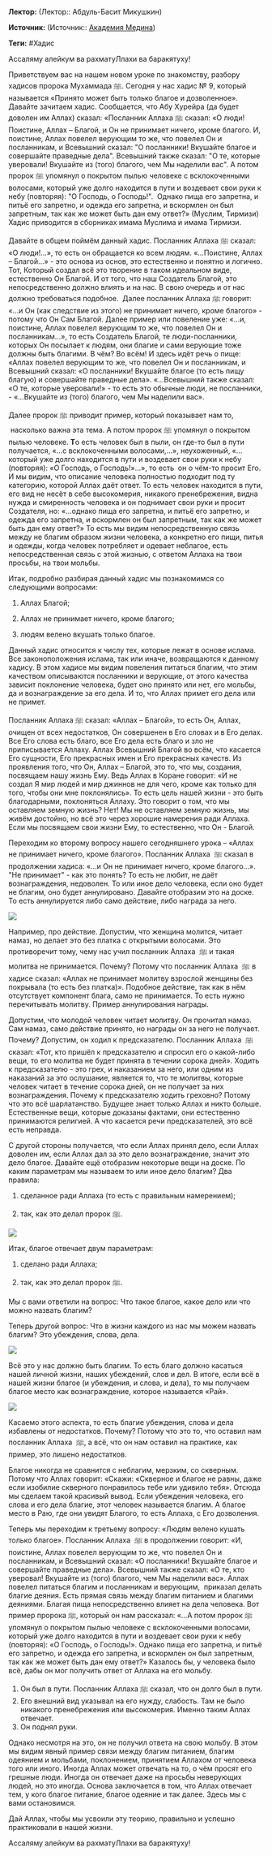 **Лектор:** (Лектор:: Абдуль-Басит Микушкин)

**Источник:** (Источник:: [Академия Медина](https://web.medinaschool.org/school/))

**Теги:** #Хадис

Ассаляму алейкум ва рахматуЛлахи ва баракятуху!


Приветствуем вас на нашем новом уроке по знакомству, разбору хадисов пророка Мухаммада ﷺ. Сегодня у нас хадис № 9, который называется «Принято может быть только благое и дозволенное». Давайте зачитаем хадис. Сообщается, что Абу Хурейра (да будет доволен им Аллах) сказал: «Посланник Аллаха ﷺ сказал: «О люди! Поистине, Аллах – Благой, и Он не принимает ничего, кроме благого. И, поистине, Аллах повелел верующим то же, что повелел Он и посланникам, и Всевышний сказал: "О посланники! Вкушайте благое и совершайте праведные дела". Всевышний также сказал: "О те, которые уверовали! Вкушайте из (того) благого, чем Мы наделили вас". А потом пророк ﷺ упомянул о покрытом пылью человеке с всклокоченными волосами, который уже долго находится в пути и воздевает свои руки к небу (повторяя): "О Господь, о Господь!".  Однако пища его запретна, и питьё его запретно, и одежда его запретна, и вскормлен он был запретным, так как же может быть дан ему ответ?» (Муслим, Тирмизи) Хадис приводится в сборниках имама Муслима и имама Тирмизи.


Давайте в общем поймём данный хадис. Посланник Аллаха ﷺ сказал: «О люди!...», то есть он обращается ко всем людям. «…Поистине, Аллах – Благой…» - это основа из основ, это естественно и понятно и логично. Тот, Который создал всё это творение в таком идеальном виде, естественно Он Благой. И от того, что наш Создатель Благой, это непосредственно должно влиять и на нас. В свою очередь и от нас должно требоваться подобное.  Далее посланник Аллаха ﷺ говорит: «…и Он (как следствие из этого) не принимает ничего, кроме благого» - потому что Он Сам Благой. Далее пример или повеление уже: «…и, поистине, Аллах повелел верующим то же, что повелел Он и посланникам…», то есть Создатель Благой, те люди-посланники, которых Он посылает к людям, они благие и сами верующие тоже должны быть благими. В чём? Во всём! И здесь идёт речь о пище: «Аллах повелел верующим то же, что повелел Он и посланникам, и Всевышний сказал: «О посланники! Вкушайте благое (то есть пищу благую) и совершайте праведные дела». «…Всевышний также сказал: «О те, которые уверовали!» - то есть это обычные люди, не посланники, - «…Вкушайте из (того) благого, чем Мы наделили вас».


Далее пророк ﷺ приводит пример, который показывает нам то,  насколько важна эта тема. А потом пророк ﷺ упомянул о покрытом пылью человеке. **Т**о есть человек был в пыли, он где-то был в пути получается, «…с всклокоченными волосами,…», неухоженный, «…который уже долго находится в пути и воздевает свои руки к небу (повторяя): «О Господь, о Господь!»…», то есть  он о чём-то просит Его. И мы видим, что описание человека полностью подходит под ту категорию, которой Аллах даёт ответ. То есть человек находится в пути, его вид не несёт в себе высокомерия, никакого пренебрежения, видна нужда и смиренность человека и он поднимает свои руки и просит Создателя, но: «…однако пища его запретна, и питьё его запретно, и одежда его запретна, и вскормлен он был запретным, так как же может быть дан ему ответ?» То есть мы видим непосредственную связь между не благим образом жизни человека, а конкретно его пищи, питья и одежды, когда человек потребляет и одевает неблагое, есть непосредственная связь с этой жизнью, с ответом Аллаха на твои просьбы, на твои мольбы.


Итак, подробно разбирая данный хадис мы познакомимся со следующими вопросами:


1) Аллах Благой;


2) Аллах не принимает ничего, кроме благого;


3) людям велено вкушать только благое.


Данный хадис относится к числу тех, которые лежат в основе ислама. Все законоположения ислама, так или иначе, возвращаются к данному хадису. В этом хадисе мы видим повеления питаться благим, что этим качеством описываются посланники и верующие, от этого качества зависит поклонение человека, будет оно принято или нет, его мольбы, да и вознаграждение за его дела. И то, что Аллах примет его дела или не примет. 


Посланник Аллаха ﷺ сказал: «Аллах – Благой», то есть Он, Аллах, очищен от всех недостатков, Он совершенен в Его словах и в Его делах. Все Его слова есть благо, все Его дела есть благо и зло не приписывается Аллаху. Аллах Всевышний Благой во всём, что касается Его сущности, Его прекрасных имен и Его прекрасных качеств. Из проявления того, что Он, Аллах – Благой, это то, что мы, создания, посвящаем нашу жизнь Ему. Ведь Аллах в Коране говорит: «И не создал Я мир людей и мир джиннов не для чего, кроме как только для того, чтобы они мне поклонялись». То есть цель нашей жизни - это быть благодарными, поклоняться Аллаху. Это говорит о том, что мы оставляем земную жизнь? Нет! Мы не оставляем земную жизнь, мы живём достойно, но всё это через хорошие намерения ради Аллаха. Если мы посвящаем свои жизни Ему, то естественно, что Он - Благой.


Переходим ко второму вопросу нашего сегодняшнего урока – «Аллах не принимает ничего, кроме благого». Посланник Аллаха  ﷺ сказал в продолжении хадиса: «…и Он не принимает ничего, кроме благого…». "Не принимает" - как это понять? То есть не любит, не даёт вознаграждения, недоволен. То или иное дело человека, если оно будет не благим, оно будет аннулировано. Давайте отобразим это на доске. То есть аннулируется либо само действие, либо награда за него.


![](https://medinaschool.org/files/images/2019/07/5d9276f91d85ed431abee90a42a8e6fc.png)


Например, про действие. Допустим, что женщина молится, читает намаз, но делает это без платка с открытыми волосами. Это противоречит тому, чему нас учил посланник Аллаха  ﷺ и такая молитва не принимается. Почему? Потому что посланник Аллаха  ﷺ в хадисе сказал: «Аллах не принимает молитву взрослой женщины без покрывала (то есть без платка)». Подобное действие, так как в нём отсутствует компонент блага, само не принимается. То есть нужно перечитывать молитву. Пример аннулирования награды.


Допустим, что молодой человек читает молитву. Он прочитал намаз. Сам намаз, само действие принято, но награды он за него не получает. Почему? Допустим, он ходил к предсказателю. Посланник Аллаха  ﷺ сказал: «Тот, кто пришёл к предсказателю и спросил его о какой-либо вещи, то его молитва не будет принята в течении сорока дней». Ходить к предсказателю - это грех, и наказанием за него, или одним из наказаний за это ослушание, является то, что те молитвы, которые человек читает в течение сорока дней, он не получает за них вознаграждения. Почему к предсказателю ходить греховно? Потому что это всё шарлатанство. Будущее знает только Аллах и никто больше. Естественные вещи, которые доказаны фактами, они естественно принимаются религией. А что касается речи предсказателей, это всё есть неправда.


С другой стороны получается, что если Аллах принял дело, если Аллах доволен им, если Аллах дал за это дело вознаграждение, значит это дело благое. Давайте ещё отобразим некоторые вещи на доске. По каким параметрам мы называем то или иное дело благим? Два правила:


1) сделанное ради Аллаха (то есть с правильным намерением);


2) так, как это делал пророк ﷺ.


![](https://medinaschool.org/files/images/2019/07/b391faca12919cb17fe0381e4bf62a3b.png)


Итак, благое отвечает двум параметрам:


1) сделано ради Аллаха;


2) так, как это делал пророк ﷺ.


Мы с вами ответили на вопрос: Что такое благое, какое дело или что можно назвать благим?


Теперь другой вопрос: Что в жизни каждого из нас мы можем назвать благим? Это убеждения, слова, дела.


![](https://medinaschool.org/files/images/2019/07/d8c187b18b45ef3804380d546ff74ac7.png)


Всё это у нас должно быть благим. То есть благо должно касаться нашей личной жизни, наших убеждений, слов и дел. В итоге, если всё в нашей жизни благое (и убеждения, и слова, и дела), то мы получаем благое место как вознаграждение, которое называется «Рай».


![](https://medinaschool.org/files/images/2020/01/cb702844bdc222ebf9e63a6212a30d1e.png)


Касаемо этого аспекта, то есть благие убеждения, слова и дела избавлены от недостатков. Почему? Потому что это то, что оставил нам посланник Аллаха  ﷺ, а всё, что он нам оставил на практике, как пример, это лишено недостатков.


Благое никогда не сравнится с неблагим, мерзким, со скверным. Потому что Аллах говорит: «Скажи: «Скверное и благое не равны, даже если изобилие скверного понравилось тебе или удивило тебя». Отсюда мы сделаем такой красивый вывод. Если убеждения человека, его слова и его дела благие, этот человек называется благим. А благое место в Раю, где они увидят Благого, то есть Аллаха, с Его дозволения.


Теперь мы переходим к третьему вопросу: «Людям велено кушать только благое». Посланник Аллаха  ﷺ в продолжении говорит: «И, поистине, Аллах повелел верующим то же, что повелел Он и посланникам, и Всевышний сказал: «О посланники! Вкушайте благое и совершайте праведные дела». Всевышний также сказал: «О те, кто уверовал! Вкушайте из (того) благого, чем Мы наделили вас». Аллах повелел питаться благим и посланникам и верующим,  приказал делать благие деяния. Есть прямая связь между благим питанием и благими деяниями. Благая пища непосредственно влияет на дела человека. Вот пример пророка ﷺ, который он нам рассказал: «…А потом пророк ﷺ упомянул о покрытом пылью человеке с всклокоченными волосами, который уже долго находится в пути и воздевает свои руки к небу (повторяя): «О Господь, о Господь!». Однако пища его запретна, и питьё его запретно, и одежда его запретна, и вскормлен он был запретным, так как же может быть дан ему ответ?» Казалось бы, у человека было всё, дабы он мог получить ответ от Аллаха на его мольбу.


1. Он был в пути. Посланник Аллаха ﷺ сказал, что он долго был в пути.
2. Его внешний вид указывал на его нужду, слабость. Там не было никакого пренебрежения или высокомерия. Именно таким Аллах отвечает.
3. Он поднял руки.


Однако несмотря на это, он не получил ответа на свою мольбу. В этом мы видим явный пример связи между благим питанием, благим одеянием и мольбами, поклонением, принятием Аллахом от человека того или иного. Иногда Аллах может отвечать на то, о чём просят его грешные люди. Иногда он отвечает даже на просьбы неверующих людей, но это иногда. Основа заключается в том, что Аллах отвечает тем, у кого благое питание, благое одеяние и так далее. Здесь мы с вами остановимся.


Дай Аллах, чтобы мы усвоили эту теорию, правильно и успешно практиковали в нашей жизни.


Ассаляму алейкум ва рахматуЛлахи ва баракятуху!

